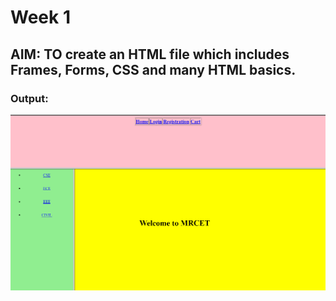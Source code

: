 # Week 1

## AIM: TO create an HTML file which includes Frames, Forms, CSS and many HTML basics.

### Output:
![output](output.png)
